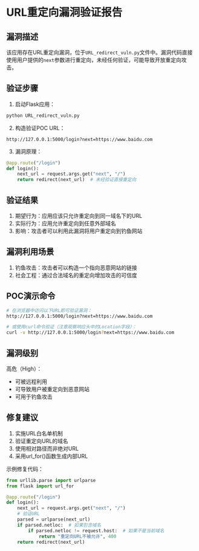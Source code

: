 # URL重定向漏洞验证报告

## 漏洞描述
该应用存在URL重定向漏洞，位于`URL_redirect_vuln.py`文件中。漏洞代码直接使用用户提供的`next`参数进行重定向，未经任何验证，可能导致开放重定向攻击。

## 验证步骤

1. 启动Flask应用：
```bash
python URL_redirect_vuln.py
```

2. 构造验证POC URL：
```
http://127.0.0.1:5000/login?next=https://www.baidu.com
```

3. 漏洞原理：
```python
@app.route("/login")
def login():
    next_url = request.args.get("next", "/")
    return redirect(next_url)  # 未经验证直接重定向
```

## 验证结果

1. 期望行为：应用应该只允许重定向到同一域名下的URL
2. 实际行为：应用允许重定向到任意外部域名
3. 影响：攻击者可以利用此漏洞将用户重定向到钓鱼网站

## 漏洞利用场景

1. 钓鱼攻击：攻击者可以构造一个指向恶意网站的链接
2. 社会工程：通过合法域名的重定向增加攻击的可信度

## POC演示命令
```bash
# 在浏览器中访问以下URL即可验证漏洞：
http://127.0.0.1:5000/login?next=https://www.baidu.com

# 或使用curl命令验证（注意观察响应头中的Location字段）：
curl -v http://127.0.0.1:5000/login?next=https://www.baidu.com
```

## 漏洞级别
高危（High）：
- 可被远程利用
- 可导致用户被重定向到恶意网站
- 可用于钓鱼攻击

## 修复建议

1. 实施URL白名单机制
2. 验证重定向URL的域名
3. 使用相对路径而非绝对URL
4. 采用url_for()函数生成内部URL

示例修复代码：
```python
from urllib.parse import urlparse
from flask import url_for

@app.route("/login")
def login():
    next_url = request.args.get("next", "/")
    # 验证URL
    parsed = urlparse(next_url)
    if parsed.netloc:  # 如果包含域名
        if parsed.netloc != request.host:  # 如果不是当前域名
            return "重定向URL不被允许", 400
    return redirect(next_url)
